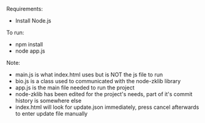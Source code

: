 Requirements:
- Install Node.js

To run: 
* npm install
* node app.js

Note: 
* main.js is what index.html uses but is NOT the js file to run
* bio.js is a class used to communicated with the node-zklib library
* app.js is the main file needed to run the project
* node-zklib has been edited for the project's needs, part of it's commit history is somewhere else
* index.html will look for update.json immediately, press cancel afterwards to enter update file manually